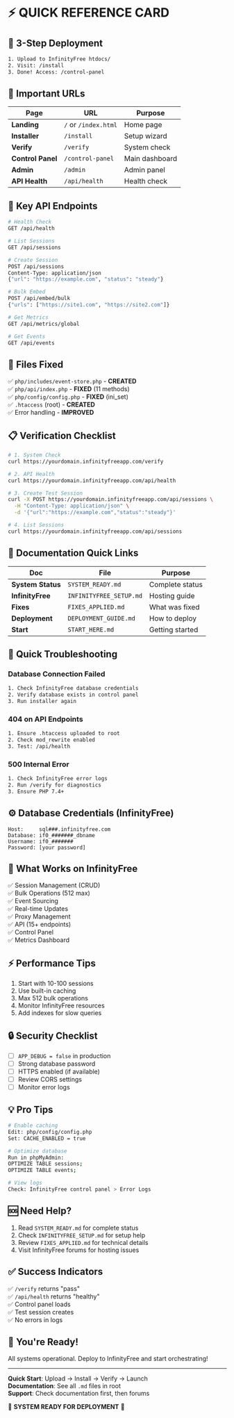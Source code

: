 # ⚡ QUICK REFERENCE CARD

## 🚀 3-Step Deployment

```bash
1. Upload to InfinityFree htdocs/
2. Visit: /install
3. Done! Access: /control-panel
```

## 🔗 Important URLs

| Page | URL | Purpose |
|------|-----|---------|
| **Landing** | `/` or `/index.html` | Home page |
| **Installer** | `/install` | Setup wizard |
| **Verify** | `/verify` | System check |
| **Control Panel** | `/control-panel` | Main dashboard |
| **Admin** | `/admin` | Admin panel |
| **API Health** | `/api/health` | Health check |

## 📡 Key API Endpoints

```bash
# Health Check
GET /api/health

# List Sessions
GET /api/sessions

# Create Session
POST /api/sessions
Content-Type: application/json
{"url": "https://example.com", "status": "steady"}

# Bulk Embed
POST /api/embed/bulk
{"urls": ["https://site1.com", "https://site2.com"]}

# Get Metrics
GET /api/metrics/global

# Get Events
GET /api/events
```

## 🔧 Files Fixed

✅ `php/includes/event-store.php` - **CREATED**  
✅ `php/api/index.php` - **FIXED** (11 methods)  
✅ `php/config/config.php` - **FIXED** (ini_set)  
✅ `.htaccess` (root) - **CREATED**  
✅ Error handling - **IMPROVED**  

## 📋 Verification Checklist

```bash
# 1. System Check
curl https://yourdomain.infinityfreeapp.com/verify

# 2. API Health
curl https://yourdomain.infinityfreeapp.com/api/health

# 3. Create Test Session
curl -X POST https://yourdomain.infinityfreeapp.com/api/sessions \
  -H "Content-Type: application/json" \
  -d '{"url":"https://example.com","status":"steady"}'

# 4. List Sessions
curl https://yourdomain.infinityfreeapp.com/api/sessions
```

## 📖 Documentation Quick Links

| Doc | File | Purpose |
|-----|------|---------|
| **System Status** | `SYSTEM_READY.md` | Complete status |
| **InfinityFree** | `INFINITYFREE_SETUP.md` | Hosting guide |
| **Fixes** | `FIXES_APPLIED.md` | What was fixed |
| **Deployment** | `DEPLOYMENT_GUIDE.md` | How to deploy |
| **Start** | `START_HERE.md` | Getting started |

## 🐛 Quick Troubleshooting

### Database Connection Failed
```bash
1. Check InfinityFree database credentials
2. Verify database exists in control panel
3. Run installer again
```

### 404 on API Endpoints
```bash
1. Ensure .htaccess uploaded to root
2. Check mod_rewrite enabled
3. Test: /api/health
```

### 500 Internal Error
```bash
1. Check InfinityFree error logs
2. Run /verify for diagnostics
3. Ensure PHP 7.4+
```

## ⚙️ Database Credentials (InfinityFree)

```
Host:     sql###.infinityfree.com
Database: if0_#######_dbname
Username: if0_#######
Password: [your password]
```

## 🎯 What Works on InfinityFree

✅ Session Management (CRUD)  
✅ Bulk Operations (512 max)  
✅ Event Sourcing  
✅ Real-time Updates  
✅ Proxy Management  
✅ API (15+ endpoints)  
✅ Control Panel  
✅ Metrics Dashboard  

## ⚡ Performance Tips

1. Start with 10-100 sessions
2. Use built-in caching
3. Max 512 bulk operations
4. Monitor InfinityFree resources
5. Add indexes for slow queries

## 🔒 Security Checklist

- [ ] `APP_DEBUG = false` in production
- [ ] Strong database password
- [ ] HTTPS enabled (if available)
- [ ] Review CORS settings
- [ ] Monitor error logs

## 💡 Pro Tips

```bash
# Enable caching
Edit: php/config/config.php
Set: CACHE_ENABLED = true

# Optimize database
Run in phpMyAdmin:
OPTIMIZE TABLE sessions;
OPTIMIZE TABLE events;

# View logs
Check: InfinityFree control panel > Error Logs
```

## 🆘 Need Help?

1. Read `SYSTEM_READY.md` for complete status
2. Check `INFINITYFREE_SETUP.md` for setup help
3. Review `FIXES_APPLIED.md` for technical details
4. Visit InfinityFree forums for hosting issues

## ✅ Success Indicators

✅ `/verify` returns "pass"  
✅ `/api/health` returns "healthy"  
✅ Control panel loads  
✅ Test session creates  
✅ No errors in logs  

## 🎉 You're Ready!

All systems operational. Deploy to InfinityFree and start orchestrating!

---
**Quick Start**: Upload → Install → Verify → Launch  
**Documentation**: See all `.md` files in root  
**Support**: Check documentation first, then forums  

🚀 **SYSTEM READY FOR DEPLOYMENT** 🚀
